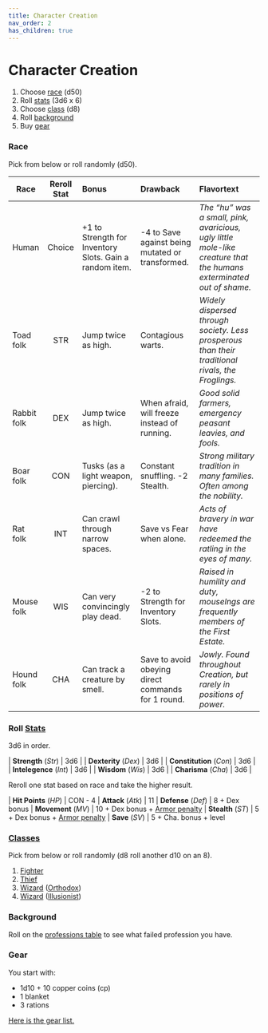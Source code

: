 ```yaml
---
title: Character Creation
nav_order: 2
has_children: true
---
```


# Character Creation

1. Choose [race](#race) (d50)
2. Roll [stats](#roll-stats) (3d6 x 6)
3. Choose [class](#classes) (d8)
4. Roll [background](#background)
5. Buy [gear](#gear)

### Race

Pick from below or roll randomly (d50).

| Race | Reroll Stat | Bonus | Drawback | Flavortext |
|-|:-:|:-|:-|:-|
| Human | Choice | +1 to Strength for Inventory Slots. Gain a random item. | -4 to Save against being mutated or transformed. | *The “hu” was a small, pink, avaricious, ugly little mole-like creature that the humans exterminated out of shame.* |
| Toad folk | STR | Jump twice as high. | Contagious warts. | *Widely dispersed through society. Less prosperous than their traditional rivals, the Froglings.* |
| Rabbit folk | DEX | Jump twice as high. | When afraid, will freeze instead of running. | *Good solid farmers, emergency peasant leavies, and fools.* |
| Boar folk | CON | Tusks (as a light weapon, piercing). | Constant snuffling. -2 Stealth. | *Strong military tradition in many families. Often among the nobility.* |
| Rat folk | INT | Can crawl through narrow spaces. | Save vs Fear when alone. | *Acts of bravery in war have redeemed the ratling in the eyes of many.* |
| Mouse folk | WIS | Can very convincingly play dead. | -2 to Strength for Inventory Slots. | *Raised in humility and duty, mouselngs are frequently members of the First Estate.* |
| Hound folk | CHA | Can track a creature by smell. | Save to avoid obeying direct commands for 1 round. | *Jowly. Found throughout Creation, but rarely in positions of power.* |

### Roll [Stats](rules/stats)

3d6 in order. 

| **Strength** (*Str*) | 3d6 |
| **Dexterity** (*Dex*) | 3d6 |
| **Constitution** (*Con*) | 3d6 |
| **Intelegence** (*Int*) | 3d6 |
| **Wisdom** (*Wis*) | 3d6 |
| **Charisma** (*Cha*) | 3d6 |

Reroll one stat based on race and take the higher result.

| **Hit Points** (*HP*) | CON - 4
| **Attack** (*Atk*) | 11
| **Defense** (*Def*) | 8 + Dex bonus
| **Movement** (*MV*) | 10 + Dex bonus + [Armor penalty](rules/stats#defense)
| **Stealth** (*ST*) | 5 + Dex bonus + [Armor penalty](rules/stats#defense)
| **Save** (*SV*) | 5 + Cha. bonus + level

### [Classes](class/)

Pick from below or roll randomly (d8 roll another d10 on an 8).

1. [Fighter](class/fighter.md)
2. [Thief](class/thief.md)
3. [Wizard](class/wizard) ([Orthodox](class/wizard/orthodox))
4. [Wizard](class/wizard) ([Illusionist](class/wizard/illusionist))

### Background

Roll on the [professions table](professions) to see what 
failed profession you have.

### Gear

You start with:
- 1d10 + 10 copper coins (cp)
- 1 blanket
- 3 rations

[Here is the gear list.](store.md)
